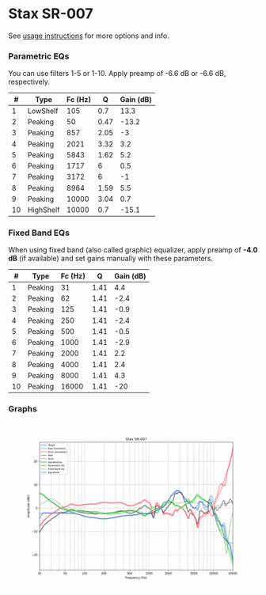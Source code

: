 # Stax SR-007
See [usage instructions](https://github.com/jaakkopasanen/AutoEq#usage) for more options and info.

### Parametric EQs
You can use filters 1-5 or 1-10. Apply preamp of -6.6 dB or -6.6 dB, respectively.

|   # | Type      |   Fc (Hz) |    Q |   Gain (dB) |
|-----|-----------|-----------|------|-------------|
|   1 | LowShelf  |       105 | 0.7  |        13.3 |
|   2 | Peaking   |        50 | 0.47 |       -13.2 |
|   3 | Peaking   |       857 | 2.05 |        -3   |
|   4 | Peaking   |      2021 | 3.32 |         3.2 |
|   5 | Peaking   |      5843 | 1.62 |         5.2 |
|   6 | Peaking   |      1717 | 6    |         0.5 |
|   7 | Peaking   |      3172 | 6    |        -1   |
|   8 | Peaking   |      8964 | 1.59 |         5.5 |
|   9 | Peaking   |     10000 | 3.04 |         0.7 |
|  10 | HighShelf |     10000 | 0.7  |       -15.1 |

### Fixed Band EQs
When using fixed band (also called graphic) equalizer, apply preamp of **-4.0 dB** (if available) and set gains manually with these parameters.

|   # | Type    |   Fc (Hz) |    Q |   Gain (dB) |
|-----|---------|-----------|------|-------------|
|   1 | Peaking |        31 | 1.41 |         4.4 |
|   2 | Peaking |        62 | 1.41 |        -2.4 |
|   3 | Peaking |       125 | 1.41 |        -0.9 |
|   4 | Peaking |       250 | 1.41 |        -2.4 |
|   5 | Peaking |       500 | 1.41 |        -0.5 |
|   6 | Peaking |      1000 | 1.41 |        -2.9 |
|   7 | Peaking |      2000 | 1.41 |         2.2 |
|   8 | Peaking |      4000 | 1.41 |         2.4 |
|   9 | Peaking |      8000 | 1.41 |         4.3 |
|  10 | Peaking |     16000 | 1.41 |       -20   |

### Graphs
![](./Stax%20SR-007.png)
